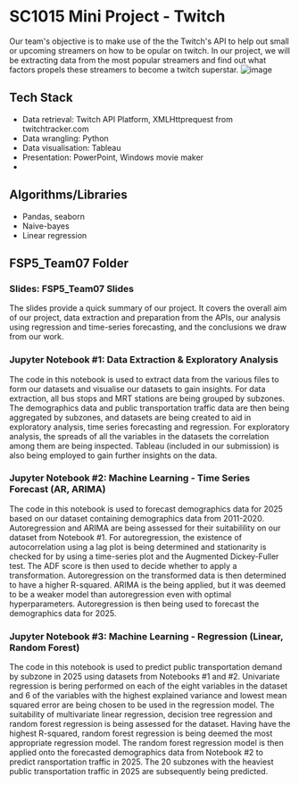 # SC1015 Mini Project - Twitch
Our team's objective is to make use of the the Twitch's API to help out small or upcoming streamers on how to be opular on twitch. In our project, we will be extracting data from the most popular streamers and find out what factors propels these streamers to become a twitch superstar.
![image](https://user-images.githubusercontent.com/102810962/164954067-f02bca75-5dbb-4495-b3af-2bce64ef6d70.png)
## Tech Stack
- Data retrieval: Twitch API Platform, XMLHttprequest from twitchtracker.com
- Data wrangling: Python
- Data visualisation: Tableau
- Presentation: PowerPoint, Windows movie maker
- 
## Algorithms/Libraries
- Pandas, seaborn
- Naive-bayes
- Linear regression

## FSP5_Team07 Folder
### Slides: FSP5_Team07 Slides
The slides provide a quick summary of our project. It covers the overall aim of our project, data extraction and preparation from the APIs, our analysis using regression and time-series forecasting, and the conclusions we draw from our work.

### Jupyter Notebook #1: Data Extraction & Exploratory Analysis
The code in this notebook is used to extract data from the various files to form our datasets and visualise our datasets to gain insights. For data extraction, all bus stops and MRT stations are being grouped by subzones. The demographics data and public transportation traffic data are then being aggregated by subzones, and datasets are being created to aid in exploratory analysis, time series forecasting and regression. For exploratory analysis, the spreads of all the variables in the datasets the correlation among them are being inspected. Tableau (included in our submission) is also being employed to gain further insights on the data.

### Jupyter Notebook #2: Machine Learning - Time Series Forecast (AR, ARIMA)
The code in this notebook is used to forecast demographics data for 2025 based on our dataset containing demographics data from 2011-2020.
Autoregression and ARIMA are being assessed for their suitabilility on our dataset from Notebook #1. For autoregression, the existence of autocorrelation using a lag plot is being determined and stationarity is checked for by using a time-series plot and the Augmented Dickey-Fuller test. The ADF score is then used to decide whether to apply a transformation. Autoregression on the transformed data is then determined to have a higher R-squared. ARIMA is the being applied, but it was deemed to be a weaker model than autoregression even with optimal hyperparameters. Autoregression is then being used to forecast the demographics data for 2025.

### Jupyter Notebook #3: Machine Learning - Regression (Linear, Random Forest)
The code in this notebook is used to predict public transportation demand by subzone in 2025 using datasets from Notebooks #1 and #2. Univariate regression is bering performed on each of the eight variables in the dataset and 6 of the variables with the highest explained variance and lowest mean squared error are being chosen to be used in the regression model. The suitability of multivariate linear regression, decision tree regression and random forest regression is being assessed for the dataset. Having have the highest R-squared, random forest regression is being deemed the most appropriate regression model. The random forest regression model is then applied onto the forecasted demographics data from Notebook #2 to predict ransportation traffic in 2025. The 20 subzones with the heaviest public transportation traffic in 2025 are subsequently being predicted.
